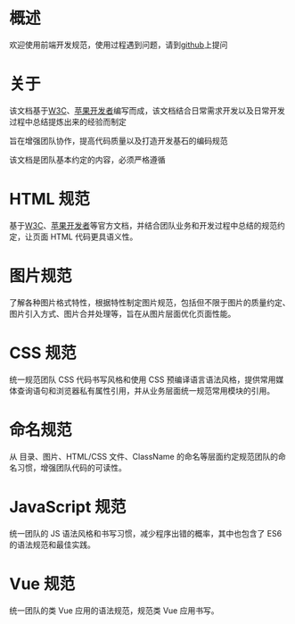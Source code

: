 
<script setup>
import {onMounted} from 'vue'
onMounted(() => {
let currentEle = document.getElementsByClassName("sidebar-link-item")
function resetStyle(){
  for(let i = 0; i < currentEle.length; i++){
    currentEle[i].className = "sidebar-link-item"
  }
}
for(let i = 0; i < currentEle.length; i++){
  currentEle[i].addEventListener("click", (e) => {
    if(e.target.nodeName == 'A'){
      resetStyle()
      e.target.className = "sidebar-link-item active"
    }
  }, false)
}
})
</script>

# 概述

欢迎使用前端开发规范，使用过程遇到问题，请到[github](https://github.com/johntangna/devGuide.git)上提问

# 关于

该文档基于[W3C](https://www.w3.org/)、[苹果开发者](https://developer.apple.com/)编写而成，该文档结合日常需求开发以及日常开发过程中总结提炼出来的经验而制定

旨在增强团队协作，提高代码质量以及打造开发基石的编码规范

该文档是团队基本约定的内容，必须严格遵循

# HTML 规范

基于[W3C](https://www.w3.org/)、[苹果开发者](https://developer.apple.com/)等官方文档，并结合团队业务和开发过程中总结的规范约定，让页面 HTML 代码更具语义性。

# 图片规范

了解各种图片格式特性，根据特性制定图片规范，包括但不限于图片的质量约定、图片引入方式、图片合并处理等，旨在从图片层面优化页面性能。

# CSS 规范

统一规范团队 CSS 代码书写风格和使用 CSS 预编译语言语法风格，提供常用媒体查询语句和浏览器私有属性引用，并从业务层面统一规范常用模块的引用。

# 命名规范

从 目录、图片、HTML/CSS 文件、ClassName 的命名等层面约定规范团队的命名习惯，增强团队代码的可读性。

# JavaScript 规范

统一团队的 JS 语法风格和书写习惯，减少程序出错的概率，其中也包含了 ES6 的语法规范和最佳实践。

# Vue 规范

统一团队的类 Vue 应用的语法规范，规范类 Vue 应用书写。
